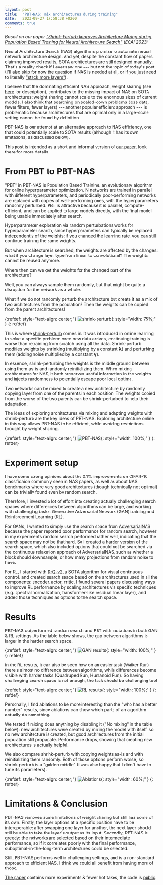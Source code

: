 ```yaml
---
layout: post
title:  "PBT-NAS: mix architectures during training"
date:   2023-09-27 17:58:38 +0200
comments: true
---
```


_Based on our paper ["Shrink-Perturb Improves Architecture Mixing during Population Based Training for Neural Architecture Search"](https://arxiv.org/abs/2307.15621) (ECAI 2023)_
<!--more-->

Neural Architecture Search (NAS) algorithms promise to automate neural network architecture design. And yet, despite the constant flow of papers claiming improved results, SOTA architectures are still designed manually. That's a reality check if I ever saw one --- but not the topic of today's post (I'll also skip for now the question if NAS is needed at all, or if you just need to literally ["stack more layers"](https://niklasriewald.files.wordpress.com/2022/06/clown.webp?w=640)).

I believe that the dominating efficient NAS approach, weight sharing (see [here](https://chebykin.dev/2022/07/12/Evolutionary-neural-cascade-search-across-supernetworks.html#background-neural-architecture-search-nas) for description), contributes to the missing impact of NAS on SOTA architectures: weight sharing cannot scale to the enormous sizes of current models. I also think that searching on scaled-down problems (less data, fewer filters, fewer layers) --- another popular efficient approach --- is problematic because architectures that are optimal only in a large-scale setting cannot be found by definition.

PBT-NAS is our attempt at an alternative approach to NAS efficiency, one that could potentially scale to SOTA results (although it has its own limitations, as discussed below). 

This post is intended as a short and informal version of [our paper](https://arxiv.org/abs/2307.15621), look there for more details.

# From PBT to PBT-NAS
"PBT" in PBT-NAS is [Population Based Training](https://arxiv.org/abs/1711.09846), an evolutionary algorithm for online hyperparameter optimization. N networks are trained in parallel with different hyperparameters, and periodically poor-performing networks are replaced with copies of well-performing ones, with the hyperparameters randomly perturbed. PBT is attractive because it is parallel, compute-efficient, and can be applied to large models directly, with the final model being usable immediately after search.

Hyperparameter exploration via random perturbations works for hyperparameter search, since hyperparameters can typically be replaced independently of the weights: if you changed the learning rate, you can still continue training the same weights.

But when architecture is searched, the weights are affected by the changes: what if you change layer type from linear to convolutional? The weights cannot be reused anymore.

Where then can we get the weights for the changed part of the architecture?

Well, you can always sample them randomly, but that might be quite a disruption for the network as a whole.

What if we do not randomly perturb the architecture but create it as a mix of two architectures from the population? Then the weights can be copied from the parent architectures!

{:refdef: style="text-align: center;"}
![shrink-perturb](/pics/pbtnas/shrink_perturb_spectrum.png){: style="width: 75%;" }
{: refdef}

This is where [shrink-perturb](https://arxiv.org/abs/1910.08475) comes in. It was introduced in online learning to solve a specific problem: once new data arrives, continuing training is worse than retraining from scratch using all the data. Shrink-perturb modifies weights by shrinking (multiplying by a constant **λ**) and perturbing them (adding noise multiplied by a constant **γ**).

In essence, shrink-perturbing the weights is the middle ground between using them as-is and randomly reinitializing them. When mixing architectures for NAS, it both preserves useful information in the weights and injects randomness to potentially escape poor local optima.

Two networks can be mixed to create a new architecture by randomly copying layer from one of the parents in each position. The weights copied from the worse of the two parents can be shrink-perturbed to help their adaptation.

The ideas of exploring architectures via mixing and adapting weights with shrink-perturb are the key ideas of PBT-NAS. Exploring architecture online  in this way allows PBT-NAS to be efficient, while avoiding restrictions brought by weight sharing.

{:refdef: style="text-align: center;"}
![PBT-NAS](/pics/pbtnas/PBT_NAS_scheme.png){: style="width: 100%;" }
{: refdef}

# Experiment setup
I have some strong opinions about the 0.1% improvements on CIFAR-10 classificaion commonly seen in NAS papers, as well as about NAS benchmarks where very good architectures (though technically not optimal) can be trivially found even by random search.

Therefore, I invested a lot of effort into creating actually challenging search spaces where differences between algorithms can be large, and working with challenging tasks: Generative Adversarial Network (GAN) training and Reinforcement Learning (RL).

For GANs, I wanted to simply use the search space from [AdversarialNAS](https://arxiv.org/abs/1912.02037) because the paper reported poor performance for random search, however in my experiments random search performed rather well, indicating that the search space may not be that hard. So I created a harder version of the search space, which also included options that could not be searched via the continuous relaxation approach of AdversarialNAS, such as whether a block should downsample, or how many projections from random noise to have.

For RL, I started with [DrQ-v2](https://arxiv.org/abs/2107.09645), a SOTA algorithm for visual continuous control, and created search space based on the architectures used in all the components: encoder, actor, critic. I found several papers discussing ways to improve RL performance by scaling architectures via specific techniques (e.g. spectral normalization, transformer-like residual linear layer), and added those techniques as options to the search space.

# Results

PBT-NAS outperformed random search and PBT with mutations in both GAN & RL settings. As the table below shows, the gap between algorithms is larger in the harder search space.

{:refdef: style="text-align: center;"}
![GAN results](/pics/pbtnas/gan_results.png){: style="width: 100%;" }
{: refdef}

In the RL results, it can also be seen how on an easier task (Walker Run) there's almost no difference between algorithms, while differences become visible with harder tasks (Quadruped Run, Humanoid Run). So having challenging search space is not enough, the task should be challenging too!

{:refdef: style="text-align: center;"}
![RL results](/pics/pbtnas/rl_results.png){: style="width: 100%;" }
{: refdef}

Personally, I find ablations to be more interesting than the "who has a better number" results, since ablations can show which parts of an algorithm actually do something.

We tested if mixing does anything by disabling it ("No mixing" in the table below): new architectures were created by mixing the model with itself, so no new architecture is created, but good architectures from the initial population still propagate. Performance drops, showing that creating new architectures is actually helpful.

We also compare shrink-perturb with copying weights as-is and with reinitializing them randomly. Both of those options perform worse, so shrink-perturb is a "golden middle" (I was also happy that I didn't have to tune its parameters).

{:refdef: style="text-align: center;"}
![Ablations](/pics/pbtnas/ablations.png){: style="width: 60%;" }
{: refdef}

# Limitations & Conclusion

PBT-NAS removes some limitations of weight sharing but still has some of its own. Firstly, the layer options at a specific position have to be interoperable: after swapping one layer for another, the next layer should still be able to take the layer's output as its input. Secondly, PBT-NAS is greedy: the networks are selected based on their intermediate performance, so if it correlates poorly with the final performance, suboptimal-in-the-long-term architectures could be selected.

Still, PBT-NAS performs well in challenging settings, and is a non-standard approach to efficient NAS. I think we could all benefit from having more of those.

[The paper](https://arxiv.org/abs/2307.15621) contains more experiments & fewer hot takes, the code is [public](https://github.com/AwesomeLemon/PBT-NAS).